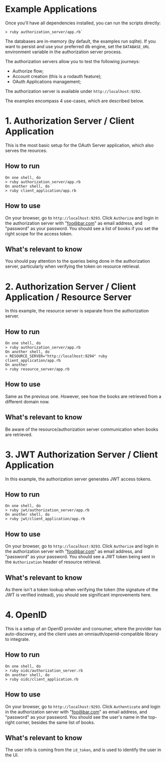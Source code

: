 # Example Applications

Once you'll have all dependencies installed, you can run the scripts directly:

```
> ruby authorization_server/app.rb`
```

The databases are in-memory (by default, the examples run sqlite). If you want to persist and use your preferred db engine, set the `DATABASE_URL` environment variable in the authorization server process.

The authorization servers allow you to test the following journeys:

* Authorize flow;
* Account creation (this is a rodauth feature);
* OAuth Applications management;

The authorization server is available under `http://localhost:9292`.

The examples encompass 4 use-cases, which are described below.

# 1. Authorization Server / Client Application

This is the most basic setup for the OAuth Server application, which also serves the reources.

## How to run

```
On one shell, do
> ruby authorization_server/app.rb
On another shell, do
> ruby client_application/app.rb
```

## How to use

On your browser, go to `http://localhost:9293`. Click `Authorize` and login in the authorization server with "foo@bar.com" as email address, and "password" as your password. You should see a list of books if you set the right scope for the access token.

## What's relevant to know

You should pay attention to the queries being done in the authorization server, particularly when verifying the token on resource retrieval.


# 2. Authorization Server / Client Application / Resource Server

In this example, the resource server is separate from the authorization server.

## How to run

```
On one shell, do
> ruby authorization_server/app.rb
On another shell, do
> RESOURCE_SERVER="http://localhost:9294" ruby client_application/app.rb
On another
> ruby resource_server/app.rb
```

## How to use

Same as the previous one. However, see how the books are retrieved from a different domain now.

## What's relevant to know

Be aware of the resource/authorization server communication when books are retrieved.

# 3. JWT Authorization Server / Client Application

In this example, the authorization server generates JWT access tokens.

## How to run

```
On one shell, do
> ruby jwt/authorization_server/app.rb
On another shell, do
> ruby jwt/client_application/app.rb
```

## How to use

On your browser, go to `http://localhost:9293`. Click `Authorize` and login in the authorization server with "foo@bar.com" as email address, and "password" as your password. You should see a JWT token being sent in the `Authorization` header of resource retrieval.

## What's relevant to know

As there isn't a token lookup when verifying the token (the signature of the JWT is verified instead), you should see significant improvements here.

# 4. OpenID

This is a setup of an OpenID provider and consumer, where the provider has auto-discovery, and the client uses an omniauth/openid-compatible library to integrate.

## How to run

```
On one shell, do
> ruby oidc/authorization_server.rb
On another shell, do
> ruby oidc/client_application.rb
```

## How to use

On your browser, go to `http://localhost:9293`. Click `Authenticate` and login in the authorization server with "foo@bar.com" as email address, and "password" as your password. You should see the user's name in the top-right corner, besides the same list of books.

## What's relevant to know

The user info is coming from the `id_token`, and is used to identify the user in the UI.

